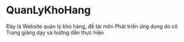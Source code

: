 # QuanLyKhoHang
Đây là Website quản lý kho hàng, đề tài môn Phát triển ứng dụng do cô Trang giảng dạy và hướng dẫn thực hiện
